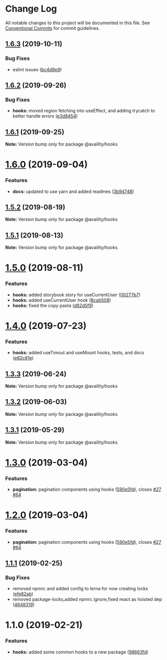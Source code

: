 # Change Log

All notable changes to this project will be documented in this file.
See [Conventional Commits](https://conventionalcommits.org) for commit guidelines.

## [1.6.3](https://github.com/Availity/availity-react/compare/@availity/hooks@1.6.2...@availity/hooks@1.6.3) (2019-10-11)


### Bug Fixes

* eslint issues ([bc4d8e9](https://github.com/Availity/availity-react/commit/bc4d8e9))





## [1.6.2](https://github.com/Availity/availity-react/compare/@availity/hooks@1.6.1...@availity/hooks@1.6.2) (2019-09-26)


### Bug Fixes

* **hooks:** moved region fetching into useEffect, and adding trycatch to better handle errors ([e3d8454](https://github.com/Availity/availity-react/commit/e3d8454))





## [1.6.1](https://github.com/Availity/availity-react/compare/@availity/hooks@1.6.0...@availity/hooks@1.6.1) (2019-09-25)

**Note:** Version bump only for package @availity/hooks





# [1.6.0](https://github.com/Availity/availity-react/compare/@availity/hooks@1.5.2...@availity/hooks@1.6.0) (2019-09-04)


### Features

* **docs:** updated to use yarn and added readmes ([3b94748](https://github.com/Availity/availity-react/commit/3b94748))





## [1.5.2](https://github.com/Availity/availity-react/compare/@availity/hooks@1.5.1...@availity/hooks@1.5.2) (2019-08-19)

**Note:** Version bump only for package @availity/hooks





## [1.5.1](https://github.com/Availity/availity-react/compare/@availity/hooks@1.5.0...@availity/hooks@1.5.1) (2019-08-13)

**Note:** Version bump only for package @availity/hooks





# [1.5.0](https://github.com/Availity/availity-react/compare/@availity/hooks@1.4.0...@availity/hooks@1.5.0) (2019-08-11)


### Features

* **hooks:** added storybook story for useCurrentUser ([00277b7](https://github.com/Availity/availity-react/commit/00277b7))
* **hooks:** added useCurrentUser hook ([8cab508](https://github.com/Availity/availity-react/commit/8cab508))
* **hooks:** fixed the copy pasta ([d82d5f9](https://github.com/Availity/availity-react/commit/d82d5f9))





# [1.4.0](https://github.com/Availity/availity-react/compare/@availity/hooks@1.3.3...@availity/hooks@1.4.0) (2019-07-23)


### Features

* **hooks:** added useTimout and useMount hooks, tests, and docs ([e82c81e](https://github.com/Availity/availity-react/commit/e82c81e))





## [1.3.3](https://github.com/Availity/availity-react/compare/@availity/hooks@1.3.2...@availity/hooks@1.3.3) (2019-06-24)

**Note:** Version bump only for package @availity/hooks





## [1.3.2](https://github.com/Availity/availity-react/compare/@availity/hooks@1.3.1...@availity/hooks@1.3.2) (2019-06-03)

**Note:** Version bump only for package @availity/hooks





## [1.3.1](https://github.com/Availity/availity-react/compare/@availity/hooks@1.3.0...@availity/hooks@1.3.1) (2019-05-29)

**Note:** Version bump only for package @availity/hooks





# [1.3.0](https://github.com/Availity/availity-react/compare/@availity/hooks@1.1.1...@availity/hooks@1.3.0) (2019-03-04)


### Features

* **pagination:** pagination components using hooks ([590e5fd](https://github.com/Availity/availity-react/commit/590e5fd)), closes [#27](https://github.com/Availity/availity-react/issues/27) [#64](https://github.com/Availity/availity-react/issues/64)





# [1.2.0](https://github.com/Availity/availity-react/compare/@availity/hooks@1.1.1...@availity/hooks@1.2.0) (2019-03-04)


### Features

* **pagination:** pagination components using hooks ([590e5fd](https://github.com/Availity/availity-react/commit/590e5fd)), closes [#27](https://github.com/Availity/availity-react/issues/27) [#64](https://github.com/Availity/availity-react/issues/64)





## [1.1.1](https://github.com/Availity/availity-react/compare/@availity/hooks@1.1.0...@availity/hooks@1.1.1) (2019-02-25)


### Bug Fixes

* removed npmrc and added config to lerna for now creating locks ([efe82ab](https://github.com/Availity/availity-react/commit/efe82ab))
* removed package-locks,added npmrc ignore,fixed react as hoisted dep ([4648319](https://github.com/Availity/availity-react/commit/4648319))





# 1.1.0 (2019-02-21)


### Features

* **hooks:** added some common hooks to a new package ([98663fd](https://github.com/Availity/availity-react/commit/98663fd))

